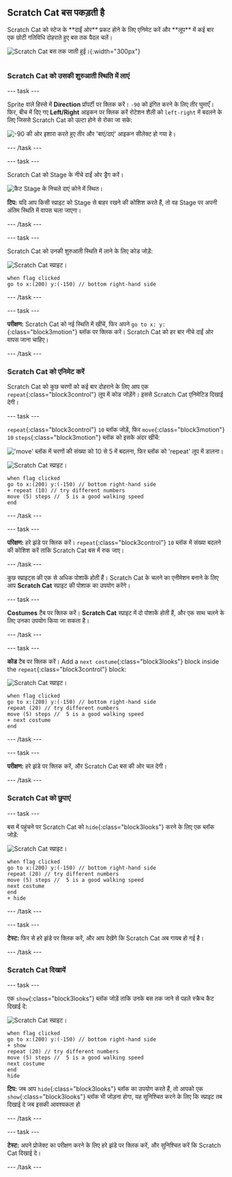 ## Scratch Cat बस पकड़ती है

<div style="display: flex; flex-wrap: wrap">
<div style="flex-basis: 200px; flex-grow: 1; margin-right: 15px;">
Scratch Cat को स्टेज के **दाईं ओर** प्रकट होने के लिए एनिमेट करें और **लूप** में कई बार एक छोटी गतिविधि दोहराते हुए बस तक पैदल चलें। 
</div>
<div>

![Scratch Cat बस तक जाती हुई।](images/cat-catches-bus.png){:width="300px"}

</div>
</div>

### Scratch Cat को उसकी शुरुआती स्थिति में लाएं

--- task ---

Sprite वाले हिस्से में **Direction** प्रॉपर्टी  पर क्लिक करें। `-90` को इंगित करने के लिए तीर घुमाएँ। फिर,  बीच में दिए गए **Left/Right** आइकन पर क्लिक करें रोटेशन शैली को `left-right` में बदलने के लिए जिससे Scratch Cat को उल्टा होने से रोका जा सके:

![-90 की ओर इशारा करते हुए तीर और 'बाएं/दाएं' आइकन सीलेक्ट हो गया हे।](images/sprite-pane-direction.png)

--- /task ---

--- task ---

Scratch Cat को Stage के नीचे दाईं ओर ड्रैग करें।

![कैट Stage के निचले दाएं कोने में स्थित।](images/bottom-right-cat.png)

**टिप:** यदि आप किसी स्प्राइट को Stage से बाहर रखने की कोशिश करते हैं, तो वह Stage पर अपनी अंतिम स्थिति में वापस चला जाएगा।

--- /task ---

--- task ---

Scratch Cat को उनकी शुरुआती स्थिति में लाने के लिए कोड जोड़ें:

![Scratch Cat स्प्राइट।](images/scratch-cat-sprite.png)

```blocks3
when flag clicked
go to x:(200) y:(-150) // bottom right-hand side
```

--- /task ---

--- task ---

**परीक्षण:** Scratch Cat को नई स्थिति में खींचें, फिर अपने `go to x: y:`{:class="block3motion"} ब्लॉक पर क्लिक करें। Scratch Cat को हर बार नीचे दाईं ओर वापस जाना चाहिए।

--- /task ---

### Scratch Cat को एनिमेट करें

Scratch Cat को कुछ चरणों को कई बार दोहराने के लिए आप एक `repeat`{:class="block3control"} लूप में कोड जोड़ेंगे। इससे Scratch Cat एनिमेटिड दिखाई देगी।

--- task ---

`repeat`{:class="block3control"} `10` ब्लॉक जोड़ें, फिर `move`{:class="block3motion"} `10` `steps`{:class="block3motion"} ब्लॉक को इसके अंदर खींचें:

!['move' ब्लॉक में चरणों की संख्या को 10 से 5 में बदलना, फिर ब्लॉक को 'repeat' लूप में डालना।](images/block-into-loop.gif)

![Scratch Cat स्प्राइट।](images/scratch-cat-sprite.png)

```blocks3
when flag clicked
go to x:(200) y:(-150) // bottom right-hand side
+ repeat (10) // try different numbers
move (5) steps //  5 is a good walking speed
end
```

--- /task ---

--- task ---

**परिक्षण:** हरे झंडे पर क्लिक करें। `repeat`{:class="block3control"} `10` ब्लॉक में संख्या बदलने की कोशिश करें ताकि Scratch Cat बस में रुक जाए।

--- /task ---

कुछ स्प्राइट्स की एक से अधिक पोशाकें होती हैं। Scratch Cat के चलने का एनीमेशन बनाने के लिए आप **Scratch Cat** स्प्राइट की पोशाक का उपयोग करेंगे।

--- task ---

**Costumes** टैब पर क्लिक करें। **Scratch Cat** स्प्राइट में दो पोशाकें होती हैं, और एक साथ चलने के लिए उनका उपयोग किया जा सकता है।

--- /task ---

--- task ---

**कोड** टैब पर क्लिक करें। Add a `next costume`{:class="block3looks"} block inside the `repeat`{:class="block3control"} block:

![Scratch Cat स्प्राइट।](images/scratch-cat-sprite.png)

```blocks3
when flag clicked
go to x:(200) y:(-150) // bottom right-hand side
repeat (20) // try different numbers
move (5) steps //  5 is a good walking speed
+ next costume 
end
```
--- /task ---

--- task ---

**परीक्षण:** हरे झंडे पर क्लिक करें, और Scratch Cat बस की ओर चल देगी।

--- /task ---

### Scratch Cat को छुपाएं

--- task ---

बस में पहुंचने पर Scratch Cat को `hide`{:class="block3looks"} करने के लिए एक ब्लॉक जोड़ें:

![Scratch Cat स्प्राइट।](images/scratch-cat-sprite.png)

```blocks3
when flag clicked
go to x:(200) y:(-150) // bottom right-hand side
repeat (20) // try different numbers
move (5) steps //  5 is a good walking speed
next costume 
end
+ hide
```

--- /task ---

--- task ---

**टेस्ट:** फिर से हरे झंडे पर क्लिक करें, और आप देखेंगे कि Scratch Cat अब गायब हो गई है।

--- /task ---

### Scratch Cat दिखायें

--- task ---

एक `show`{:class="block3looks"} ब्लॉक जोड़ें ताकि उनके बस तक जाने से पहले स्क्रैच कैट दिखाई दे:

![Scratch Cat स्प्राइट।](images/scratch-cat-sprite.png)

```blocks3
when flag clicked
go to x:(200) y:(-150) // bottom right-hand side
+ show
repeat (20) // try different numbers
move (5) steps //  5 is a good walking speed
next costume 
end
hide
```

**टिप:** जब आप `hide`{:class="block3looks"} ब्लॉक का उपयोग करते हैं, तो आपको एक `show`{:class="block3looks"} ब्लॉक भी जोड़ना होगा, यह सुनिश्चित करने के लिए कि स्प्राइट तब दिखाई दे जब इसकी आवश्यकता हो

--- /task ---

--- task ---

**टेस्ट:** अपने प्रोजेक्ट का परीक्षण करने के लिए हरे झंडे पर क्लिक करें, और सुनिश्चित करें कि Scratch Cat दिखाई दे।

--- /task ---

